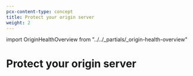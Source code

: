 ```yaml
---
pcx-content-type: concept
title: Protect your origin server
weight: 2
---
```


import OriginHealthOverview from "../../\_partials/\_origin-health-overview"

# Protect your origin server

<OriginHealthOverview/>
